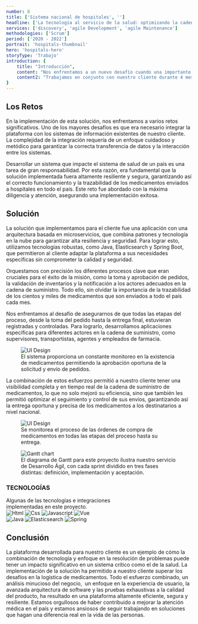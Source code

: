 ```yaml
---
number: 8
title: ['Sistema nacional de hospitales', '']
headline: ['La tecnología al servicio de la salud: optimizando la cadena de', 'suministro de medicamentos a nivel nacional.']
services: ['discovery', 'agile Development', 'agile Maintenance']
methodologies: ['Scrum']
period: ['2020 - 2022']
portrait: 'hospitals-thumbnail'
hero: 'hospitals-hero'
storyType: 'Trabajo'
introduction: {
    title: "Introducción",
    content: "Nos enfrentamos a un nuevo desafío cuando una importante empresa de logística especializada, reconocida como la tercera más grande en su ramo en México nos contrató para realizar un proyecto, para apoyarlos en el análisis y implementación de un sistema destinado a recolectar los pedidos de más de 900 hospitales que conforman la segunda red gubernamental de salud más grande del país.",
    content2: "Trabajamos en conjunto con nuestro cliente durante 4 meses, realizando un exhaustivo análisis y desarrollo de una solución que pudiera ser implementada de forma inmediata y mantenida de manera ágil, permitiendo la satisfacción de las necesidades tanto de la operación como del cliente."
}
---
```


<div>
    <h2>Los Retos</h2>
    <p>En la implementación de esta solución, nos enfrentamos a varios retos significativos. Uno de los mayores desafíos es que era necesario integrar la plataforma con los sistemas de información existentes de nuestro cliente. La complejidad de la integración requería de un enfoque cuidadoso y metódico para garantizar la correcta transferencia de datos y la interacción entre los sistemas.</p>
    <p>Desarrollar un sistema que impacte el sistema de salud de un país es una tarea de gran responsabilidad. Por esta razón, era fundamental que la solución implementada fuera altamente resiliente y segura, garantizando así el correcto funcionamiento y la trazabilidad de los medicamentos enviados a hospitales en todo el país. Este reto fue abordado con la máxima diligencia y atención, asegurando una implementación exitosa.</p>
</div>
<div>
    <h2>Solución</h2>
    <p>La solución que implementamos para el cliente fue una aplicación con una arquitectura basada en microservicios, que combina patrones y tecnología en la nube para garantizar alta resiliencia y seguridad. Para lograr esto, utilizamos tecnologías robustas, como Java, Elasticsearch y Spring Boot, que permitieron al cliente adaptar la plataforma a sus necesidades específicas sin comprometer la calidad y seguridad.</p>
    <p>Orquestamos con precisión los diferentes procesos clave que eran cruciales para el éxito de la misión, como la toma y aprobación de pedidos, la validación de inventarios y la notificación a los actores adecuados en la cadena de suministro. Todo ello, sin olvidar la importancia de la trazabilidad de los cientos y miles de medicamentos que son enviados a todo el país cada mes.</p>
    <p>Nos enfrentamos al desafío de asegurarnos de que todas las etapas del proceso, desde la toma del pedido hasta la entrega final, estuvieran registradas y controladas. Para lograrlo, desarrollamos aplicaciones específicas para diferentes actores en la cadena de suministro, como supervisores, transportistas, agentes y empleados de farmacia. </p>
</div>
<div>
    <figure>
        <img src="/work/hospitals-figure1.jpg" alt="UI Design"/>
        <figcaption class="story_story__mainContent__caption__IQRnS">El sistema proporciona un constante monitoreo en la existencia de medicamentos permitiendo la aprobación oportuna de la solicitud y envío de pedidos.</figcaption>
    </figure>    
</div>
<div>
    <p>La combinación de estos esfuerzos permitió a nuestro cliente tener una visibilidad completa y en tiempo real de la cadena de suministro de medicamentos, lo que no solo mejoró su eficiencia, sino que también les permitió optimizar el seguimiento y control de sus envíos, garantizando así la entrega oportuna y precisa de los medicamentos a los destinatarios a nivel nacional.</p>
</div>
<div>
    <figure>
        <img src="/work/hospitals-figure2.jpg" alt="UI Design"/>
        <figcaption class="story_story__mainContent__caption__IQRnS">Se monitorea el proceso de las órdenes de compra de medicamentos en todas las etapas del proceso hasta su entrega.</figcaption>
    </figure>    
</div>
<div class="story_story__mainContent__gantt__TErEp">
    <figure>
        <img src="/work/project-chart-es--double.jpg" alt="Gantt chart"/>
        <figcaption class="story_story__mainContent__caption__IQRnS">El diagrama de Gantt para este proyecto ilustra nuestro servicio de Desarrollo Ágil, con cada sprint dividido en tres fases distintas: definición, implementación y aceptación.</figcaption>
    </figure>
</div>
<div class="story_story__mainContent__technologies__v5XXm">
    <div>
        <h3>TECNOLOGÍAS</h3>
        <span>Algunas de las tecnologías e integraciones<br/>implementadas en este proyecto.</span>
    </div>   
    <div class="story_story__mainContent__technologies__images__6NSg5">
        <div>
            <img alt="Html" src="/technologies/html.svg"/>
            <img alt="Css" src="/technologies/css.svg"/>
            <img alt="Javascript" src="/technologies/javascript.svg"/>
            <img alt="Vue" src="/technologies/vue.svg"/>
        </div>
        <div>
            <img alt="Java" src="/technologies/java.svg"/>
            <img alt="Elasticsearch" src="/technologies/elasticsearch.svg"/>
            <img alt="Spring" src="/technologies/spring.svg"/>
        </div>
    </div>     
</div>
<div>
<h2>Conclusión</h2>
<p>La plataforma desarrollada para nuestro cliente es un ejemplo de cómo la combinación de tecnología y enfoque en la resolución de problemas puede tener un impacto significativo en un sistema crítico como el de la salud. La implementación de la solución ha permitido a nuestro cliente superar los desafíos en la logística de medicamentos. Todo el esfuerzo combinado, un análisis minucioso del negocio,  un enfoque en la experiencia de usuario, la avanzada arquitectura de software y las pruebas exhaustivas a la calidad del producto, ha resultado en una plataforma altamente eficiente, segura y resiliente. Estamos orgullosos de haber contribuido a mejorar la atención médica en el país y estamos ansiosos de seguir trabajando en soluciones que hagan una diferencia real en la vida de las personas.</p>
</div>